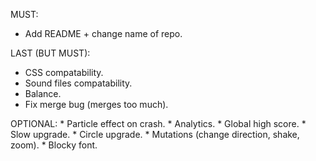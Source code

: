 MUST:
  * Add README + change name of repo.

LAST (BUT MUST):
  * CSS compatability.
  * Sound files compatability.
  * Balance.
  * Fix merge bug (merges too much).

OPTIONAL:
    * Particle effect on crash.
    * Analytics.
    * Global high score.
    * Slow upgrade.
    * Circle upgrade.
    * Mutations (change direction, shake, zoom).
    * Blocky font.



